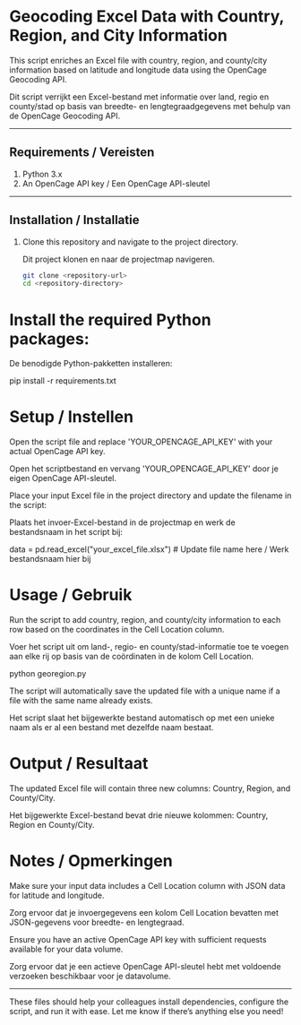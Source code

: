 # Geocoding Excel Data with Country, Region, and City Information

This script enriches an Excel file with country, region, and county/city information based on latitude and longitude data using the OpenCage Geocoding API.

Dit script verrijkt een Excel-bestand met informatie over land, regio en county/stad op basis van breedte- en lengtegraadgegevens met behulp van de OpenCage Geocoding API.

---

## Requirements / Vereisten

1. Python 3.x
2. An OpenCage API key / Een OpenCage API-sleutel

---

## Installation / Installatie

1. Clone this repository and navigate to the project directory.
   
   Dit project klonen en naar de projectmap navigeren.

   ```bash
   git clone <repository-url>
   cd <repository-directory>

# Install the required Python packages:

De benodigde Python-pakketten installeren:

pip install -r requirements.txt

# Setup / Instellen

Open the script file and replace 'YOUR_OPENCAGE_API_KEY' with your actual OpenCage API key.

Open het scriptbestand en vervang 'YOUR_OPENCAGE_API_KEY' door je eigen OpenCage API-sleutel.

Place your input Excel file in the project directory and update the filename in the script:

Plaats het invoer-Excel-bestand in de projectmap en werk de bestandsnaam in het script bij:

data = pd.read_excel("your_excel_file.xlsx")  # Update file name here / Werk bestandsnaam hier bij

# Usage / Gebruik
Run the script to add country, region, and county/city information to each row based on the coordinates in the Cell Location column.

Voer het script uit om land-, regio- en county/stad-informatie toe te voegen aan elke rij op basis van de coördinaten in de kolom Cell Location.

python georegion.py

The script will automatically save the updated file with a unique name if a file with the same name already exists.

Het script slaat het bijgewerkte bestand automatisch op met een unieke naam als er al een bestand met dezelfde naam bestaat.

# Output / Resultaat
The updated Excel file will contain three new columns: Country, Region, and County/City.

Het bijgewerkte Excel-bestand bevat drie nieuwe kolommen: Country, Region en County/City.

# Notes / Opmerkingen
Make sure your input data includes a Cell Location column with JSON data for latitude and longitude.

Zorg ervoor dat je invoergegevens een kolom Cell Location bevatten met JSON-gegevens voor breedte- en lengtegraad.

Ensure you have an active OpenCage API key with sufficient requests available for your data volume.

Zorg ervoor dat je een actieve OpenCage API-sleutel hebt met voldoende verzoeken beschikbaar voor je datavolume.


---

These files should help your colleagues install dependencies, configure the script, and run it with ease. Let me know if there’s anything else you need!

